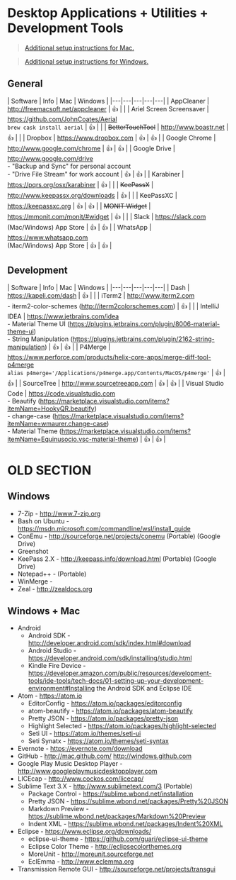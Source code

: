 # Desktop Applications + Utilities + Development Tools

> [Additional setup instructions for Mac.](_MacSetup.md)

> [Additional setup instructions for Windows.](_WindowsSetup.md)

## General
| Software | Info | Mac | Windows |
|---|---|---|---|---|
| AppCleaner | http://freemacsoft.net/appcleaner | 👍 | |
| Ariel Screen Screensaver | https://github.com/JohnCoates/Aerial<br>`brew cask install aerial` | 👍 | |
| ~~BetterTouchTool~~ | http://www.boastr.net | 👍 | |
| Dropbox | https://www.dropbox.com | 👍 | 👍 |
| Google Chrome | http://www.google.com/chrome | 👍 | 👍 |
| Google Drive | http://www.google.com/drive<br> - "Backup and Sync" for personal account<br> - "Drive File Stream" for work account | 👍 | 👍 |
| Karabiner | https://pqrs.org/osx/karabiner | 👍 | |
| ~~KeePassX~~ | http://www.keepassx.org/downloads | 👍 | |
| KeePassXC | https://keepassxc.org | 👍 | 👍 |
| ~~MONIT Widget~~ | https://mmonit.com/monit/#widget | 👍 | |
| Slack | https://slack.com<br>(Mac/Windows) App Store | 👍 | 👍 |
| WhatsApp | https://www.whatsapp.com<br> (Mac/Windows) App Store | 👍 | 👍 |



## Development
| Software | Info | Mac | Windows |
|---|---|---|---|---|
| Dash | https://kapeli.com/dash | 👍 | |
| iTerm2 | http://www.iterm2.com<br> - iterm2-color-schemes (http://iterm2colorschemes.com) | 👍 | |
| IntelliJ IDEA | https://www.jetbrains.com/idea<br> - Material Theme UI (https://plugins.jetbrains.com/plugin/8006-material-theme-ui)<br> - String Manipulation (https://plugins.jetbrains.com/plugin/2162-string-manipulation) | 👍 | 👍 |
| P4Merge | https://www.perforce.com/products/helix-core-apps/merge-diff-tool-p4merge<br>`alias p4merge='/Applications/p4merge.app/Contents/MacOS/p4merge'` | 👍 | 👍 |
| SourceTree | http://www.sourcetreeapp.com | 👍 | 👍 |
| Visual Studio Code | https://code.visualstudio.com<br> - Beautify (https://marketplace.visualstudio.com/items?itemName=HookyQR.beautify)<br> - change-case (https://marketplace.visualstudio.com/items?itemName=wmaurer.change-case)<br> - Material Theme (https://marketplace.visualstudio.com/items?itemName=Equinusocio.vsc-material-theme) | 👍 | 👍 |
	

# OLD SECTION

## Windows
* 7-Zip - http://www.7-zip.org
* Bash on Ubuntu - https://msdn.microsoft.com/commandline/wsl/install_guide
* ConEmu - http://sourceforge.net/projects/conemu (Portable) (Google Drive)
* Greenshot
* KeePass 2.X - http://keepass.info/download.html (Portable) (Google Drive)
* Notepad++ - (Portable)
* WinMerge -
* Zeal - http://zealdocs.org


## Windows + Mac
* Android
	* Android SDK - http://developer.android.com/sdk/index.html#download
	* Android Studio - https://developer.android.com/sdk/installing/studio.html
	* Kindle Fire Device - https://developer.amazon.com/public/resources/development-tools/ide-tools/tech-docs/01-setting-up-your-development-environment#Installing the Android SDK and Eclipse IDE
* Atom - https://atom.io
	* EditorConfig - https://atom.io/packages/editorconfig
	* atom-beautify - https://atom.io/packages/atom-beautify
	* Pretty JSON - https://atom.io/packages/pretty-json
	* Highlight Selected - https://atom.io/packages/highlight-selected
	* Seti UI - https://atom.io/themes/seti-ui
	* Seti Synatx - https://atom.io/themes/seti-syntax
* Evernote - https://evernote.com/download
* GitHub - http://mac.github.com/ http://windows.github.com
* Google Play Music Desktop Player - http://www.googleplaymusicdesktopplayer.com
* LICEcap - http://www.cockos.com/licecap/
* Sublime Text 3.X - http://www.sublimetext.com/3 (Portable)
	* Package Control - https://sublime.wbond.net/installation
	* Pretty JSON - https://sublime.wbond.net/packages/Pretty%20JSON
	* Markdown Preview - https://sublime.wbond.net/packages/Markdown%20Preview
	* Indent XML - https://sublime.wbond.net/packages/Indent%20XML
* Eclipse - https://www.eclipse.org/downloads/
	* eclipse-ui-theme - https://github.com/guari/eclipse-ui-theme
	* Eclipse Color Theme - http://eclipsecolorthemes.org
	* MoreUnit - http://moreunit.sourceforge.net
	* EclEmma - http://www.eclemma.org
* Transmission Remote GUI - http://sourceforge.net/projects/transgui
